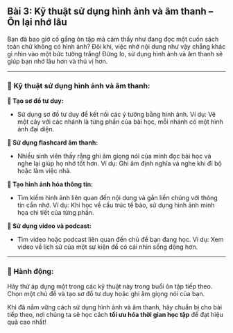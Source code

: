 ## Bài 3: Kỹ thuật sử dụng hình ảnh và âm thanh – Ôn lại nhớ lâu

Bạn đã bao giờ cố gắng ôn tập mà cảm thấy như đang đọc một cuốn sách toàn chữ không có hình ảnh? Đôi khi, việc nhớ nội dung như vậy chẳng khác gì nhìn vào một bức tường trắng! Đừng lo, sử dụng hình ảnh và âm thanh sẽ giúp bạn nhớ lâu hơn và thú vị hơn.

---

### 📌 Kỹ thuật sử dụng hình ảnh và âm thanh:

**🔹 Tạo sơ đồ tư duy:**
- Sử dụng sơ đồ tư duy để kết nối các ý tưởng bằng hình ảnh. Ví dụ: Vẽ một cây với các nhánh là từng phần của bài học, mỗi nhánh có một hình ảnh đại diện.

**🔹 Sử dụng flashcard âm thanh:**
- Nhiều sinh viên thấy rằng ghi âm giọng nói của mình đọc bài học và nghe lại giúp họ nhớ tốt hơn. Ví dụ: Ghi âm định nghĩa và nghe khi đi bộ hoặc làm việc nhà.

**🔹 Tạo hình ảnh hóa thông tin:**
- Tìm kiếm hình ảnh liên quan đến nội dung và gắn liền chúng với thông tin cần nhớ. Ví dụ: Khi học về cấu trúc tế bào, sử dụng hình ảnh minh họa chi tiết của từng phần.

**🔹 Sử dụng video và podcast:**
- Tìm video hoặc podcast liên quan đến chủ đề bạn đang học. Ví dụ: Xem video về lịch sử của một sự kiện để có cái nhìn sống động hơn.

---

### 🚀 Hành động:

Hãy thử áp dụng một trong các kỹ thuật này trong buổi ôn tập tiếp theo. Chọn một chủ đề và tạo sơ đồ tư duy hoặc ghi âm giọng nói của bạn.

Khi đã nắm vững cách sử dụng hình ảnh và âm thanh, hãy chuẩn bị cho bài tiếp theo, nơi chúng ta sẽ học cách **tối ưu hóa thời gian học tập** để đạt hiệu quả cao nhất!